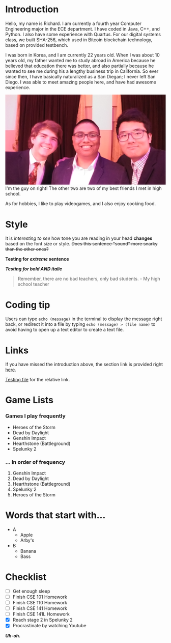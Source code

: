 # Introduction

Hello, my name is Richard. I am currently a fourth year Computer Engineering major in the ECE department. I have coded in Java, C++, and Python. I also have some experience with Quartus. For our digital systems class, we built SHA-256, which used in Bitcoin blockchain technology, based on provided testbench.

I was born in Korea, and I am currently 22 years old. When I was about 10 years old, my father wanted me to study abroad in America because he believed that education there was better, and also partially because he wanted to see me during his a lengthy business trip in California. So ever since then, I have basically naturalized as a San Diegan; I never left San Diego. I was able to meet amazing people here, and have had awesome experience.

![Picture of me](./1006181911a.jpg)
I'm the guy on right! The other two are two of my best friends I met in high school.

As for hobbies, I like to play videogames, and I also enjoy cooking food.


# Style

It is *interesting to see* how tone you are reading in your head **changes** based on the font size or style. ~~Does this sentence "sound" more snarky than the other ones?~~

**Testing for _extreme_ sentence**

***Testing for bold AND italic***

> Remember, there are no bad teachers, only bad students. - My high school teacher


# Coding tip

Users can type `echo (message)` in the terminal to display the message right back, or redirect it into a file by typing `echo (message) > (file name)` to avoid having to open up a text editor to create a text file.

# Links

If you have missed the introduction above, the section link is provided right [here](index.md#Introduction).

[Testing file](CSE110Testing.txt) for the relative link.

# Game Lists

### Games I play frequently

- Heroes of the Storm
- Dead by Daylight
- Genshin Impact
- Hearthstone (Battleground)
- Spelunky 2

### ... In order of frequency

1. Genshin Impact
2. Dead by Daylight
3. Hearthstone (Battleground)
4. Spelunky 2
5. Heroes of the Storm

# Words that start with...

- A
  - Apple
  - Arby's
- B
  - Banana
  - Bass
   
# Checklist

- [ ] Get enough sleep
- [ ] Finish CSE 101 Homework
- [ ] Finish CSE 110 Homework
- [ ] Finish CSE 141 Homework
- [ ] Finish CSE 141L Homework
- [X] Reach stage 2 in Spelunky 2
- [X] Procrastinate by watching Youtube

***Uh-oh.***

